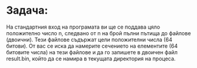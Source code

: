 # Задача:

На стандартния вход на програмата ви ще се поддава цяло положително число n, следвано от n на брой пълни пътища до файлове (двоични). 
Тези файлове съдържат цели положителни числа (64 битови). 
От вас се иска да намерите сечението на елементите (64 битовите числа) на тези файлове и да го запишете в двоичен файл result.bin,
който да се намира в текущата директория на процеса.
